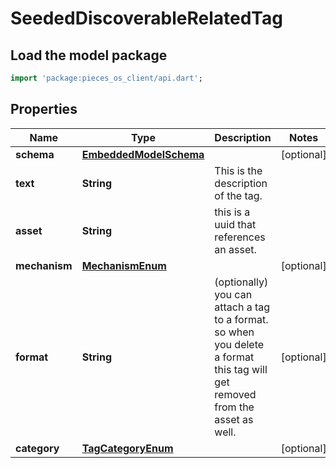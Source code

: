 # SeededDiscoverableRelatedTag

## Load the model package
```dart
import 'package:pieces_os_client/api.dart';
```

## Properties
Name | Type | Description | Notes
------------ | ------------- | ------------- | -------------
**schema** | [**EmbeddedModelSchema**](EmbeddedModelSchema) |  | [optional] 
**text** | **String** | This is the description of the tag. | 
**asset** | **String** | this is a uuid that references an asset. | 
**mechanism** | [**MechanismEnum**](MechanismEnum) |  | [optional] 
**format** | **String** | (optionally) you can attach a tag to a format. so when you delete a format this tag will get removed from the asset as well. | [optional] 
**category** | [**TagCategoryEnum**](TagCategoryEnum) |  | [optional] 




